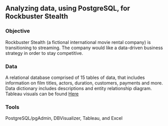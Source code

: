 ## Analyzing data, using PostgreSQL, for Rockbuster Stealth

### Objective

Rockbuster Stealth (a fictional international movie rental company) is transitioning to streaming. The company would like a data-driven business strategy in order to stay competitive. 

### Data

A relational database comprised of 15 tables of data, that includes information on film titles, actors, duration, customers, payments and more. Data dictionary includes descriptions and entity relationship diagram. Tableau visuals can be found [Here](https://public.tableau.com/app/profile/william.preddy8525/viz/RockbusterStealthVisualizations_16842578104820/RockbusterStealthVisuals?publish=yes)

### Tools

PostgreSQL/pgAdmin, DBVisualizer, Tableau, and Excel
